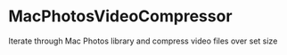 # MacPhotosVideoCompressor
Iterate through Mac Photos library and compress video files over set size
